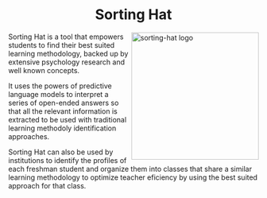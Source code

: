 <h1 align="center">Sorting Hat</h1>

<img align="right" width="256"  src="https://i.imgur.com/SGa9kKy.png" alt="sorting-hat logo"/>

Sorting Hat is a tool that empowers students to find their best suited learning methodology, backed up by extensive psychology research and well known concepts.


It uses the powers of predictive language models to interpret a series of open-ended answers so that all the relevant information is extracted to be used with traditional learning methodoly identification approaches.

Sorting Hat can also be used by institutions to identify the profiles of each freshman student and organize them into classes that share a similar learning methodology to optimize teacher eficiency by using the best suited approach for that class.

